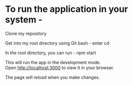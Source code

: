 # To run the application in your system -

Clone my repository

Get into my root directory using Git bash - enter cd

In the root directory, you can run - npm start

This will run the app in the development mode.\
Open [http://localhost:3000](http://localhost:3000) to view it in your browser.

The page will reload when you make changes.